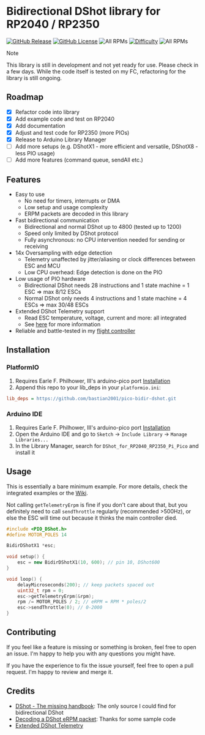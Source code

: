 # Bidirectional DShot library for RP2040 / RP2350

[![GitHub Release](https://img.shields.io/github/v/release/bastian2001/pico-bidir-dshot?color=48c21a&label=Release)](https://github.com/bastian2001/pico-bidir-dshot/releases)
[![GitHub License](https://img.shields.io/github/license/bastian2001/pico-bidir-dshot?color=blue&label=License)](https://www.gnu.org/licenses/gpl-3.0)
![All RPMs](https://img.shields.io/badge/RPMs-To_the_Moon-48c21a)
[![Difficulty](https://img.shields.io/badge/Difficulty-Easy-blue)](#installation)
![All RPMs](https://img.shields.io/badge/Pico--SDK-C++-48c21a)

> [!NOTE]
> This library is still in development and not yet ready for use. Please check in a few days. While the code itself is tested on my FC, refactoring for the library is still ongoing.

## Roadmap

-   [x] Refactor code into library
-   [x] Add example code and test on RP2040
-   [x] Add documentation
-   [x] Adjust and test code for RP2350 (more PIOs)
-   [x] Release to Arduino Library Manager
-   [ ] Add more setups (e.g. DShotX1 - more efficient and versatile, DShotX8 - less PIO usage)
-   [ ] Add more features (command queue, sendAll etc.)

## Features

-   Easy to use
    -   No need for timers, interrupts or DMA
    -   Low setup and usage complexity
    -   ERPM packets are decoded in this library
-   Fast bidirectional communication
    -   Bidirectional and normal DShot up to 4800 (tested up to 1200)
    -   Speed only limited by DShot protocol
    -   Fully asynchronous: no CPU intervention needed for sending or receiving
-   14x Oversampling with edge detection
    -   Telemetry unaffected by jitter/aliasing or clock differences between ESC and MCU
    -   Low CPU overhead: Edge detection is done on the PIO
-   Low usage of PIO hardware
    -   Bidirectional DShot needs 28 instructions and 1 state machine = 1 ESC => max 8/12 ESCs
    -   Normal DShot only needs 4 instructions and 1 state machine = 4 ESCs => max 30/48 ESCs
-   Extended DShot Telemetry support
    -   Read ESC temperature, voltage, current and more: all integrated
    -   See [here](https://github.com/bird-sanctuary/extended-dshot-telemetry) for more information
-   Reliable and battle-tested in my [flight controller](https://github.com/bastian2001/Kolibri-FC)

## Installation

### PlatformIO

1. Requires Earle F. Philhower, III's arduino-pico port [Installation](https://arduino-pico.readthedocs.io/en/latest/install.html)
2. Append this repo to your lib_deps in your `platformio.ini`:

```ini
lib_deps = https://github.com/bastian2001/pico-bidir-dshot.git
```

### Arduino IDE

1. Requires Earle F. Philhower, III's arduino-pico port [Installation](https://arduino-pico.readthedocs.io/en/latest/install.html)
2. Open the Arduino IDE and go to `Sketch` -> `Include Library` -> `Manage Libraries...`
3. In the Library Manager, search for `DShot_for_RP2040_RP2350_Pi_Pico` and install it

## Usage

This is essentially a bare minimum example. For more details, check the integrated examples or the [Wiki](https://github.com/bastian2001/pico-bidir-dshot/wiki).

Not calling `getTelemetryErpm` is fine if you don't care about that, but you definitely need to call `sendThrottle` regularly (recommended >500Hz), or else the ESC will time out because it thinks the main controller died.

```cpp
#include <PIO_DShot.h>
#define MOTOR_POLES 14

BidirDShotX1 *esc;

void setup() {
	esc = new BidirDShotX1(10, 600); // pin 10, DShot600
}

void loop() {
	delayMicroseconds(200); // keep packets spaced out
	uint32_t rpm = 0;
	esc->getTelemetryErpm(&rpm);
	rpm /= MOTOR_POLES / 2; // eRPM = RPM * poles/2
	esc->sendThrottle(0); // 0-2000
}
```

## Contributing

If you feel like a feature is missing or something is broken, feel free to open an issue. I'm happy to help you with any questions you might have.

If you have the experience to fix the issue yourself, feel free to open a pull request. I'm happy to review and merge it.

## Credits

-   [DShot - The missing handbook](https://brushlesswhoop.com/dshot-and-bidirectional-dshot/): The only source I could find for bidirectional DShot
-   [Decoding a DShot eRPM packet](https://github.com/betaflight/betaflight/blob/master/src/main/drivers/dshot_bitbang_decode.c): Thanks for some sample code
-   [Extended DShot Telemetry](https://github.com/bird-sanctuary/extended-dshot-telemetry)
